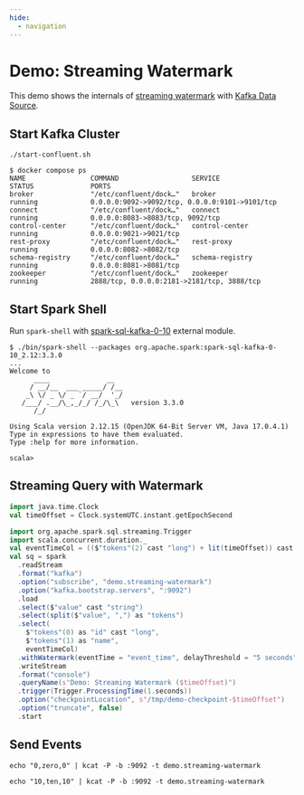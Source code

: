 ```yaml
---
hide:
  - navigation
---
```


# Demo: Streaming Watermark

This demo shows the internals of [streaming watermark](../streaming-watermark.md) with [Kafka Data Source](../datasources/kafka/index.md).

## Start Kafka Cluster

```console
./start-confluent.sh
```

```console
$ docker compose ps
NAME                COMMAND                  SERVICE             STATUS              PORTS
broker              "/etc/confluent/dock…"   broker              running             0.0.0.0:9092->9092/tcp, 0.0.0.0:9101->9101/tcp
connect             "/etc/confluent/dock…"   connect             running             0.0.0.0:8083->8083/tcp, 9092/tcp
control-center      "/etc/confluent/dock…"   control-center      running             0.0.0.0:9021->9021/tcp
rest-proxy          "/etc/confluent/dock…"   rest-proxy          running             0.0.0.0:8082->8082/tcp
schema-registry     "/etc/confluent/dock…"   schema-registry     running             0.0.0.0:8081->8081/tcp
zookeeper           "/etc/confluent/dock…"   zookeeper           running             2888/tcp, 0.0.0.0:2181->2181/tcp, 3888/tcp
```

## Start Spark Shell

Run `spark-shell` with [spark-sql-kafka-0-10](../datasources/kafka/index.md) external module.

```console
$ ./bin/spark-shell --packages org.apache.spark:spark-sql-kafka-0-10_2.12:3.3.0
...
Welcome to
      ____              __
     / __/__  ___ _____/ /__
    _\ \/ _ \/ _ `/ __/  '_/
   /___/ .__/\_,_/_/ /_/\_\   version 3.3.0
      /_/

Using Scala version 2.12.15 (OpenJDK 64-Bit Server VM, Java 17.0.4.1)
Type in expressions to have them evaluated.
Type :help for more information.

scala>
```

## Streaming Query with Watermark

```scala
import java.time.Clock
val timeOffset = Clock.systemUTC.instant.getEpochSecond
```

```scala
import org.apache.spark.sql.streaming.Trigger
import scala.concurrent.duration._
val eventTimeCol = (($"tokens"(2) cast "long") + lit(timeOffset)) cast "timestamp" as "event_time"
val sq = spark
  .readStream
  .format("kafka")
  .option("subscribe", "demo.streaming-watermark")
  .option("kafka.bootstrap.servers", ":9092")
  .load
  .select($"value" cast "string")
  .select(split($"value", ",") as "tokens")
  .select(
    $"tokens"(0) as "id" cast "long",
    $"tokens"(1) as "name",
    eventTimeCol)
  .withWatermark(eventTime = "event_time", delayThreshold = "5 seconds")
  .writeStream
  .format("console")
  .queryName(s"Demo: Streaming Watermark ($timeOffset)")
  .trigger(Trigger.ProcessingTime(1.seconds))
  .option("checkpointLocation", s"/tmp/demo-checkpoint-$timeOffset")
  .option("truncate", false)
  .start
```

## Send Events

```console
echo "0,zero,0" | kcat -P -b :9092 -t demo.streaming-watermark
```

```console
echo "10,ten,10" | kcat -P -b :9092 -t demo.streaming-watermark
```
